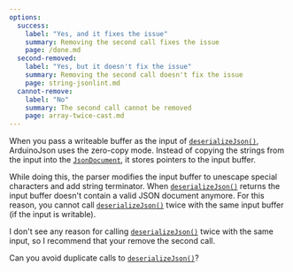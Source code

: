 ```yaml
---
options:
  success:
    label: "Yes, and it fixes the issue"
    summary: Removing the second call fixes the issue
    page: /done.md
  second-removed:
    label: "Yes, but it doesn't fix the issue"
    summary: Removing the second call doesn't fix the issue
    page: string-jsonlint.md
  cannot-remove:
    label: "No"
    summary: The second call cannot be removed
    page: array-twice-cast.md
---
```


When you pass a writeable buffer as the input of [`deserializeJson()`](/v7/api/json/deserializejson/), ArduinoJson uses the zero-copy mode. Instead of copying the strings from the input into the [`JsonDocument`](/v7/api/jsondocument/), it stores pointers to the input buffer.

While doing this, the parser modifies the input buffer to unescape special characters and add string terminator.
When [`deserializeJson()`](/v7/api/json/deserializejson/) returns the input buffer doesn't contain a valid JSON document anymore.
For this reason, you cannot call [`deserializeJson()`](/v7/api/json/deserializejson/) twice with the same input buffer (if the input is writable).

I don't see any reason for calling [`deserializeJson()`](/v7/api/json/deserializejson/) twice with the same input, so I recommend that your remove the second call.

Can you avoid duplicate calls to [`deserializeJson()`](/v7/api/json/deserializejson/)?
